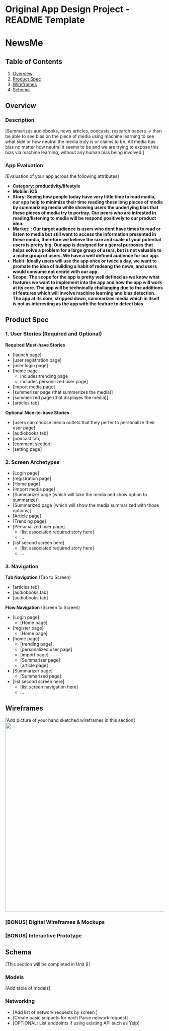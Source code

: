 Original App Design Project - README Template
===

# NewsMe

## Table of Contents
1. [Overview](#Overview)
1. [Product Spec](#Product-Spec)
1. [Wireframes](#Wireframes)
2. [Schema](#Schema)

## Overview
### Description
[Summarizes audiobooks, news articles, podcasts, research papers -> then be able to see bias on the piece of media using machine learning to see what side or how neutral the media truly is or claims to be. All media has bias no matter how neutral it seems to be and we are trying to expose this bias via machine learning, without any human bias being involved.]

### App Evaluation
[Evaluation of your app across the following attributes]
- **Category: productivity/lifestyle**
- **Mobile: iOS**
- **Story: Seeing how people today have very little time to read media, our app help to minimize their time reading these long pieces of media by summarizing media while showing users the underlying bias that these pieces of media try to portray. Our peers who are intrested in reading/listening to media will be respond positively to our product idea.**
- **Market: : Our target audience is users who dont have times to read or listen to media but still want to access the information presented in these media, therefore we believe the size and scale of your potential users is pretty big. Our app is designed for a genral purposes that helps solve a problem for a large group of users, but is not valuable to a niche group of users. We have a well defined audience for our app.**
- **Habit: Ideally users will use the app once or twice a day, we want to promate the idea of building a habit of redeang the news, and users would consume not create with our app.**
- **Scope: The scope for the app is pretty well defined as we know what features we want to implement into the app and how the app will work at its core. The app will be technically challanging due to the additions of features which will involve machine learning and bias detection. The app at its core, stripped down, summarizes media which in itself is not as interesting as the app with the feature to detect bias.**

## Product Spec

### 1. User Stories (Required and Optional)

**Required Must-have Stories**

* [launch page]
* [user registration page]
* [user login page]
* [home page 
    - includes trending page
    - includes personilized user page]
* [import media page]
* [summerizer page (that summerizes the media)]
* [summerized page (that displayes the media)]
* [articles tab]

**Optional Nice-to-have Stories**

* [users can choose media outlets that they perfer to personalize their user page]
* [audiobooks tab]
* [podcast tab]
* [comment section]
* [setting page]

### 2. Screen Archetypes

* [Login page]
* [registration page]
* [Home page]
* [Import media page]
* [Summarizer page (which will take the media and show option to summarize)]
* [Summarized page (which will show the media summarized with those options)]
* [Article page]
* [Trending page]
* [Personalized user page]
   * [list associated required story here]
   * ...
* [list second screen here]
   * [list associated required story here]
   * ...

### 3. Navigation

**Tab Navigation** (Tab to Screen)

* [articles tab]
* [audiobooks tab]
* [audiobooks tab]

**Flow Navigation** (Screen to Screen)

* [Login page]
   * [Home page]
* [register page]
   * [Home page]
* [home page]
   * [trending page]
   * [personalized user page]
   * [import page]
   * [Summarizer page]
   * [article page]
* [Summarizer page]
   * [Summarized page]
* [list second screen here]
   * [list screen navigation here]
   * ...

## Wireframes
[Add picture of your hand sketched wireframes in this section]
<img src="https://imgur.com/gallery/eOyLK13" width=600>

### [BONUS] Digital Wireframes & Mockups

### [BONUS] Interactive Prototype

## Schema 
[This section will be completed in Unit 9]
### Models
[Add table of models]
### Networking
- [Add list of network requests by screen ]
- [Create basic snippets for each Parse network request]
- [OPTIONAL: List endpoints if using existing API such as Yelp]
